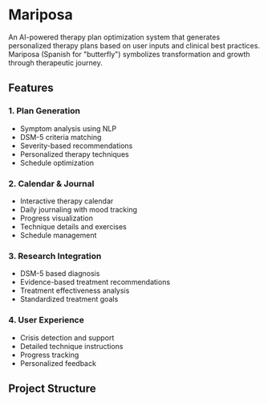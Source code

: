 # Mariposa

An AI-powered therapy plan optimization system that generates personalized therapy plans based on user inputs and clinical best practices. Mariposa (Spanish for "butterfly") symbolizes transformation and growth through therapeutic journey.

## Features

### 1. Plan Generation
- Symptom analysis using NLP
- DSM-5 criteria matching
- Severity-based recommendations
- Personalized therapy techniques
- Schedule optimization

### 2. Calendar & Journal
- Interactive therapy calendar
- Daily journaling with mood tracking
- Progress visualization
- Technique details and exercises
- Schedule management

### 3. Research Integration
- DSM-5 based diagnosis
- Evidence-based treatment recommendations
- Treatment effectiveness analysis
- Standardized treatment goals

### 4. User Experience
- Crisis detection and support
- Detailed technique instructions
- Progress tracking
- Personalized feedback

## Project Structure

